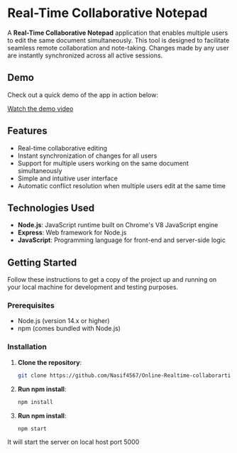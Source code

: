 # Real-Time Collaborative Notepad

A **Real-Time Collaborative Notepad** application that enables multiple users to edit the same document simultaneously. This tool is designed to facilitate seamless remote collaboration and note-taking. Changes made by any user are instantly synchronized across all active sessions.

## Demo

Check out a quick demo of the app in action below:

[Watch the demo video](https://www.youtube.com/watch?v=fl8PlvwiJVg)

## Features

- Real-time collaborative editing
- Instant synchronization of changes for all users
- Support for multiple users working on the same document simultaneously
- Simple and intuitive user interface
- Automatic conflict resolution when multiple users edit at the same time

## Technologies Used

- **Node.js**: JavaScript runtime built on Chrome's V8 JavaScript engine
- **Express**: Web framework for Node.js
- **JavaScript**: Programming language for front-end and server-side logic

## Getting Started

Follow these instructions to get a copy of the project up and running on your local machine for development and testing purposes.

### Prerequisites

- Node.js (version 14.x or higher)
- npm (comes bundled with Node.js)

### Installation

1. **Clone the repository**:
   ```bash
   git clone https://github.com/Nasif4567/Online-Realtime-collaborartion-Notepad.git

2. **Run npm install**:
   ```bash
   npm install

2. **Run npm install**:
   ```bash
   npm start


It will start the server on local host port 5000
